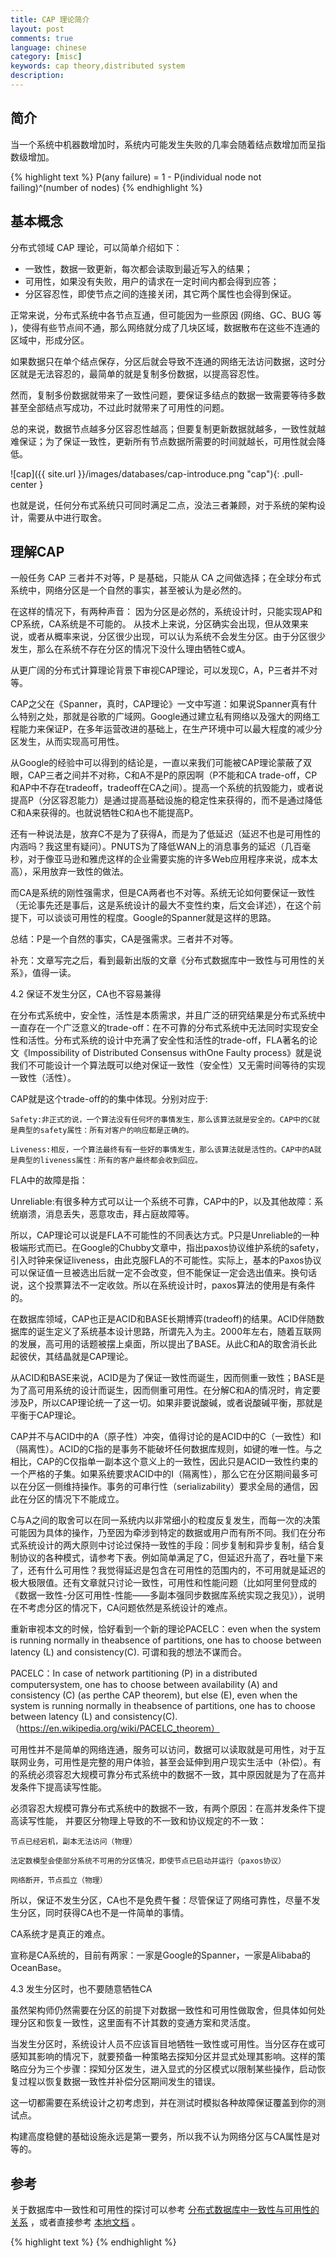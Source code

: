 ```yaml
---
title: CAP 理论简介
layout: post
comments: true
language: chinese
category: [misc]
keywords: cap theory,distributed system
description:
---
```



<!-- more -->

## 简介

当一个系统中机器数增加时，系统内可能发生失败的几率会随着结点数增加而呈指数级增加。

{% highlight text %}
P(any failure) = 1 - P(individual node not failing)^(number of nodes)
{% endhighlight %}








## 基本概念

分布式领域 CAP 理论，可以简单介绍如下：

* 一致性，数据一致更新，每次都会读取到最近写入的结果；
* 可用性，如果没有失败，用户的请求在一定时间内都会得到应答；
* 分区容忍性，即使节点之间的连接关闭，其它两个属性也会得到保证。

正常来说，分布式系统中各节点互通，但可能因为一些原因 (网络、GC、BUG 等 <!-- https://github.com/aphyr/partitions-post -->)，使得有些节点间不通，那么网络就分成了几块区域，数据散布在这些不连通的区域中，形成分区。

如果数据只在单个结点保存，分区后就会导致不连通的网络无法访问数据，这时分区就是无法容忍的，最简单的就是复制多份数据，以提高容忍性。

然而，复制多份数据就带来了一致性问题，要保证多结点的数据一致需要等待多数甚至全部结点写成功，不过此时就带来了可用性的问题。

总的来说，数据节点越多分区容忍性越高；但要复制更新数据就越多，一致性就越难保证；为了保证一致性，更新所有节点数据所需要的时间就越长，可用性就会降低。

![cap]({{ site.url }}/images/databases/cap-introduce.png "cap"){: .pull-center }

也就是说，任何分布式系统只可同时满足二点，没法三者兼顾，对于系统的架构设计，需要从中进行取舍。

<!--
关系数据库的ACID模型拥有 高一致性 + 可用性 很难进行分区：
Atomicity原子性：一个事务中所有操作都必须全部完成，要么全部不完成。
Consistency一致性. 在事务开始或结束时，数据库应该在一致状态。
Isolation隔离层. 事务将假定只有它自己在操作数据库，彼此不知晓。
Durability. 一旦事务完成，就不能返回。

跨数据库两段提交事务：2PC (two-phase commit)， 2PC is the anti-scalability pattern (Pat Helland) 是反可伸缩模式的，JavaEE中的JTA事务可以支持2PC。因为2PC是反模式，尽量不要使用2PC，使用BASE来回避。

BASE模型反ACID模型，完全不同ACID模型，牺牲高一致性，获得可用性或可靠性：
Basically Available基本可用。支持分区失败(e.g. sharding碎片划分数据库)
Soft state软状态 状态可以有一段时间不同步，异步。
Eventually consistent最终一致，最终数据是一致的就可以了，而不是时时高一致。

BASE思想主要强调基本的可用性，如果你需要High 可用性，也就是纯粹的高性能，那么就要以一致性或容忍性为牺牲，BASE思想的方案在性能上还是有潜力可挖的。
-->



## 理解CAP

一般任务 CAP 三者并不对等，P 是基础，只能从 CA 之间做选择；在全球分布式系统中，网络分区是一个自然的事实，甚至被认为是必然的。


在这样的情况下，有两种声音：
    因为分区是必然的，系统设计时，只能实现AP和CP系统，CA系统是不可能的。
    从技术上来说，分区确实会出现，但从效果来说，或者从概率来说，分区很少出现，可以认为系统不会发生分区。由于分区很少发生，那么在系统不存在分区的情况下没什么理由牺牲C或A。

从更广阔的分布式计算理论背景下审视CAP理论，可以发现C，A，P三者并不对等。

CAP之父在《Spanner，真时，CAP理论》一文中写道：如果说Spanner真有什么特别之处，那就是谷歌的广域网。Google通过建立私有网络以及强大的网络工程能力来保证P，在多年运营改进的基础上，在生产环境中可以最大程度的减少分区发生，从而实现高可用性。

从Google的经验中可以得到的结论是，一直以来我们可能被CAP理论蒙蔽了双眼，CAP三者之间并不对称，C和A不是P的原因啊（P不能和CA trade-off，CP和AP中不存在tradeoff，tradeoff在CA之间）。提高一个系统的抗毁能力，或者说提高P（分区容忍能力）是通过提高基础设施的稳定性来获得的，而不是通过降低C和A来获得的。也就说牺牲C和A也不能提高P。



还有一种说法是，放弃C不是为了获得A，而是为了低延迟（延迟不也是可用性的内涵吗？我这里有疑问）。PNUTS为了降低WAN上的消息事务的延迟（几百毫秒，对于像亚马逊和雅虎这样的企业需要实施的许多Web应用程序来说，成本太高），采用放弃一致性的做法。



而CA是系统的刚性强需求，但是CA两者也不对等。系统无论如何要保证一致性（无论事先还是事后，这是系统设计的最大不变性约束，后文会详述），在这个前提下，可以谈谈可用性的程度。Google的Spanner就是这样的思路。



总结：P是一个自然的事实，CA是强需求。三者并不对等。



补充：文章写完之后，看到最新出版的文章《分布式数据库中一致性与可用性的关系》，值得一读。


4.2  保证不发生分区，CA也不容易兼得


在分布式系统中，安全性，活性是本质需求，并且广泛的研究结果是分布式系统中一直存在一个广泛意义的trade-off：在不可靠的分布式系统中无法同时实现安全性和活性。分布式系统的设计中充满了安全性和活性的trade-off，FLA著名的论文《Impossibility of Distributed Consensus withOne Faulty process》就是说我们不可能设计一个算法既可以绝对保证一致性（安全性）又无需时间等待的实现一致性（活性）。



CAP就是这个trade-off的的集中体现。分别对应于:

    Safety:非正式的说，一个算法没有任何坏的事情发生，那么该算法就是安全的。CAP中的C就是典型的safety属性：所有对客户的响应都是正确的。

    Liveness:相反，一个算法最终有有一些好的事情发生，那么该算法就是活性的。CAP中的A就是典型的liveness属性：所有的客户最终都会收到回应。



FLA中的故障是指：

Unreliable:有很多种方式可以让一个系统不可靠，CAP中的P，以及其他故障：系统崩溃，消息丢失，恶意攻击，拜占庭故障等。



所以，CAP理论可以说是FLA不可能性的不同表达方式。P只是Unreliable的一种极端形式而已。在Google的Chubby文章中，指出paxos协议维护系统的safety，引入时钟来保证liveness，由此克服FLA的不可能性。实际上，基本的Paxos协议可以保证值一旦被选出后就一定不会改变，但不能保证一定会选出值来。换句话说，这个投票算法不一定收敛。所以在系统设计时，paxos算法的使用是有条件的。



在数据库领域，CAP也正是ACID和BASE长期博弈(tradeoff)的结果。ACID伴随数据库的诞生定义了系统基本设计思路，所谓先入为主。2000年左右，随着互联网的发展，高可用的话题被摆上桌面，所以提出了BASE。从此C和A的取舍消长此起彼伏，其结晶就是CAP理论。

从ACID和BASE来说，ACID是为了保证一致性而诞生，因而侧重一致性；BASE是为了高可用系统的设计而诞生，因而侧重可用性。在分解C和A的情况时，肯定要涉及P，所以CAP理论统一了这一切。如果非要说酸碱，或者说酸碱平衡，那就是平衡于CAP理论。



CAP并不与ACID中的A（原子性）冲突，值得讨论的是ACID中的C（一致性）和I（隔离性）。ACID的C指的是事务不能破坏任何数据库规则，如键的唯一性。与之相比，CAP的C仅指单一副本这个意义上的一致性，因此只是ACID一致性约束的一个严格的子集。如果系统要求ACID中的I（隔离性），那么它在分区期间最多可以在分区一侧维持操作。事务的可串行性（serializability）要求全局的通信，因此在分区的情况下不能成立。



C与A之间的取舍可以在同一系统内以非常细小的粒度反复发生，而每一次的决策可能因为具体的操作，乃至因为牵涉到特定的数据或用户而有所不同。我们在分布式系统设计的两大原则中讨论过保持一致性的手段：同步复制和异步复制，结合复制协议的各种模式，请参考下表。例如简单满足了C，但延迟升高了，吞吐量下来了，还有什么可用性？我觉得延迟是包含在可用性的范围内的，不可用就是延迟的极大极限值。还有文章就只讨论一致性，可用性和性能问题（比如阿里何登成的《数据一致性-分区可用性-性能——多副本强同步数据库系统实现之我见》），说明在不考虑分区的情况下，CA问题依然是系统设计的难点。


重新审视本文的时候，恰好看到一个新的理论PACELC：even when the system is running normally in theabsence of partitions, one has to choose between latency (L) and consistency(C). 可谓和我的想法不谋而合。

PACELC：In case of network partitioning (P) in a distributed computersystem, one has to choose between availability (A) and consistency (C) (as perthe CAP theorem), but else (E), even when the system is running normally in theabsence of partitions, one has to choose between latency (L) and consistency(C).（https://en.wikipedia.org/wiki/PACELC_theorem）


可用性并不是简单的网络连通，服务可以访问，数据可以读取就是可用性，对于互联网业务，可用性是完整的用户体验，甚至会延伸到用户现实生活中（补偿）。有的系统必须容忍大规模可靠分布式系统中的数据不一致，其中原因就是为了在高并发条件下提高读写性能。



必须容忍大规模可靠分布式系统中的数据不一致，有两个原因：在高并发条件下提高读写性能， 并要区分物理上导致的不一致和协议规定的不一致：

    节点已经宕机，副本无法访问（物理）

    法定数模型会使部分系统不可用的分区情况，即使节点已启动并运行（paxos协议）

    网络断开，节点孤立（物理）



所以，保证不发生分区，CA也不是免费午餐：尽管保证了网络可靠性，尽量不发生分区，同时获得CA也不是一件简单的事情。



CA系统才是真正的难点。



宣称是CA系统的，目前有两家：一家是Google的Spanner，一家是Alibaba的OceanBase。


4.3 发生分区时，也不要随意牺牲CA


虽然架构师仍然需要在分区的前提下对数据一致性和可用性做取舍，但具体如何处理分区和恢复一致性，这里面有不计其数的变通方案和灵活度。

当发生分区时，系统设计人员不应该盲目地牺牲一致性或可用性。当分区存在或可感知其影响的情况下，就要预备一种策略去探知分区并显式处理其影响。这样的策略应分为三个步骤：探知分区发生，进入显式的分区模式以限制某些操作，启动恢复过程以恢复数据一致性并补偿分区期间发生的错误。



这一切都需要在系统设计之初考虑到，并在测试时模拟各种故障保证覆盖到你的测试点。

构建高度稳健的基础设施永远是第一要务，所以我不认为网络分区与CA属性是对等的。











## 参考

<!--
https://github.com/stone-note/articles
https://mp.weixin.qq.com/s/gV7DqSgSkz_X56p2X_x_cQ


CAP理论
https://www.ruanyifeng.com/blog/2018/07/cap.html

CAP 理论是分布式系统设计中一个基础的理论，简单来说，在 Consistency、Availability、Partition Tolerance 中只能选择其中的两个，而不能完全拥有三个。

这一理论首先由 Eric Brewer 在 1998 年提出。

## 参考

[Perspectives on the CAP Theorem](https://groups.csail.mit.edu/tds/papers/Gilbert/Brewer2.pdf) 在 2012 年左右，Gilbert 和 Lynch 对其中一些基本概念的阐述。
-->

关于数据库中一致性和可用性的探讨可以参考 [分布式数据库中一致性与可用性的关系](http://www.jos.org.cn/ch/reader/create_pdf.aspx?file_no=5433&journal_id=jos) ，或者直接参考 [本地文档](/reference/databases/distributed-database-consistency-available.pdf) 。

{% highlight text %}
{% endhighlight %}
